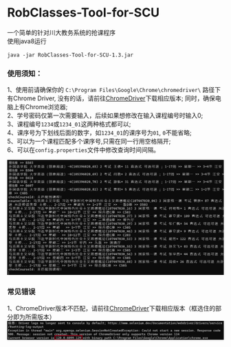 # RobClasses-Tool-for-SCU
一个简单的针对川大教务系统的抢课程序  
使用java8运行
```shell
java -jar RobClasses-Tool-for-SCU-1.3.jar
```

### 使用须知：   
1、使用前请确保你的 `C:\Program Files\Google\Chrome\chromedriver\` 路径下有Chrome Driver, 没有的话，请前往[ChromeDriver](https://googlechromelabs.github.io/chrome-for-testing/known-good-versions-with-downloads.json)下载相应版本; 同时，确保电脑上有Chrome浏览器;  
2、学号密码仅第一次需要输入，后续如果想修改在输入课程编号时输入0;  
3、课程编号`1234`或`1234_01`这两种格式都可以;  
4、课序号为下划线后面的数字，如`1234_01`的课序号为`01`, `0`不能省略;  
5、可以为一个课程匹配多个课序号,只需在同一行用空格隔开;  
6、可以在`config.properties`文件中修改查询时间间隔。

![](./demo.png)


### 常见错误
1、ChromeDriver版本不匹配，请前往[ChromeDriver](https://googlechromelabs.github.io/chrome-for-testing/known-good-versions-with-downloads.json)下载相应版本（框选住的部分即为所需版本）
![](./chormdriver_error.png)
